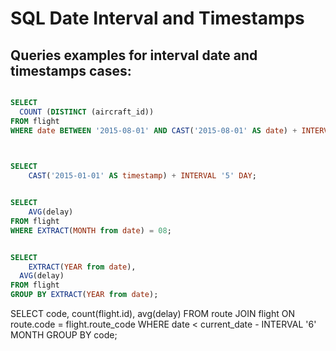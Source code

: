 # SQL Date Interval and Timestamps
## Queries examples for interval date and timestamps cases:
```sql

SELECT
  COUNT (DISTINCT (aircraft_id))
FROM flight
WHERE date BETWEEN '2015-08-01' AND CAST('2015-08-01' AS date) + INTERVAL '1' MONTH;
 
 ```
```sql

SELECT 
	CAST('2015-01-01' AS timestamp) + INTERVAL '5' DAY;

```
```sql

SELECT
	AVG(delay)
FROM flight
WHERE EXTRACT(MONTH from date) = 08;

```
```sql

SELECT
	EXTRACT(YEAR from date),
  AVG(delay)
FROM flight
GROUP BY EXTRACT(YEAR from date);

```
SELECT
	code,
  count(flight.id),
  avg(delay)
FROM route JOIN flight ON route.code = flight.route_code
WHERE date < current_date - INTERVAL '6' MONTH
GROUP BY
	code;

